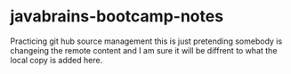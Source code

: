 # javabrains-bootcamp-notes
Practicing git hub source management this is just pretending somebody is changeing the remote content and I am sure it will be diffrent to what the local copy is added here.
